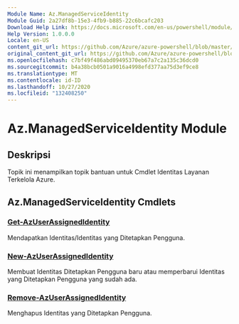 ```yaml
---
Module Name: Az.ManagedServiceIdentity
Module Guid: 2a27df8b-15e3-4fb9-b885-22c6bcafc203
Download Help Link: https://docs.microsoft.com/en-us/powershell/module/az.managedserviceidentity
Help Version: 1.0.0.0
Locale: en-US
content_git_url: https://github.com/Azure/azure-powershell/blob/master/src/ManagedServiceIdentity/ManagedServiceIdentity/help/Az.ManagedServiceIdentity.md
original_content_git_url: https://github.com/Azure/azure-powershell/blob/master/src/ManagedServiceIdentity/ManagedServiceIdentity/help/Az.ManagedServiceIdentity.md
ms.openlocfilehash: c7bf49f486abd09495370eb67a7c2a135c36dcd0
ms.sourcegitcommit: b4a38bcb0501a9016a4998efd377aa75d3ef9ce8
ms.translationtype: MT
ms.contentlocale: id-ID
ms.lasthandoff: 10/27/2020
ms.locfileid: "132408250"
---
```

# Az.ManagedServiceIdentity Module
## Deskripsi
Topik ini menampilkan topik bantuan untuk Cmdlet Identitas Layanan Terkelola Azure.

## Az.ManagedServiceIdentity Cmdlets
### [Get-AzUserAssignedIdentity](Get-AzUserAssignedIdentity.md)
Mendapatkan Identitas/Identitas yang Ditetapkan Pengguna.

### [New-AzUserAssignedIdentity](New-AzUserAssignedIdentity.md)
Membuat Identitas Ditetapkan Pengguna baru atau memperbarui Identitas yang Ditetapkan Pengguna yang sudah ada.

### [Remove-AzUserAssignedIdentity](Remove-AzUserAssignedIdentity.md)
Menghapus Identitas yang Ditetapkan Pengguna.

